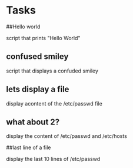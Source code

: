 # Tasks

##Hello world
 
 script that prints "Hello World"

## confused smiley

script that displays a confuded smiley

## lets display a file

display acontent of the /etc/passwd file

## what about 2?
 
 display the content of /etc/passwd and /etc/hosts

##last line of a file

display the last 10 lines of /etc/passwd

